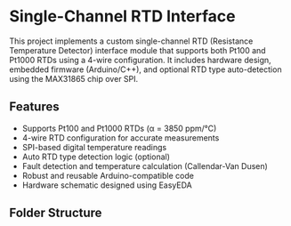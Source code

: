 # Single-Channel RTD Interface

This project implements a custom single-channel RTD (Resistance Temperature Detector) interface module that supports both Pt100 and Pt1000 RTDs using a 4-wire configuration. It includes hardware design, embedded firmware (Arduino/C++), and optional RTD type auto-detection using the MAX31865 chip over SPI.

## Features

- Supports Pt100 and Pt1000 RTDs (α = 3850 ppm/°C)
- 4-wire RTD configuration for accurate measurements
- SPI-based digital temperature readings
- Auto RTD type detection logic (optional)
- Fault detection and temperature calculation (Callendar-Van Dusen)
- Robust and reusable Arduino-compatible code
- Hardware schematic designed using EasyEDA

## Folder Structure

